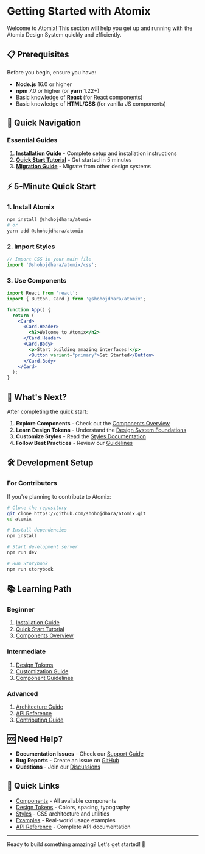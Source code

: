 # Getting Started with Atomix

Welcome to Atomix! This section will help you get up and running with the Atomix Design System quickly and efficiently.

## 📋 Prerequisites

Before you begin, ensure you have:

- **Node.js** 16.0 or higher
- **npm** 7.0 or higher (or **yarn** 1.22+)
- Basic knowledge of **React** (for React components)
- Basic knowledge of **HTML/CSS** (for vanilla JS components)

## 🚀 Quick Navigation

### Essential Guides

1. **[Installation Guide](./installation.md)** - Complete setup and installation instructions
2. **[Quick Start Tutorial](./quick-start.md)** - Get started in 5 minutes
3. **[Migration Guide](./migration.md)** - Migrate from other design systems

## ⚡ 5-Minute Quick Start

### 1. Install Atomix

```bash
npm install @shohojdhara/atomix
# or
yarn add @shohojdhara/atomix
```

### 2. Import Styles

```jsx
// Import CSS in your main file
import '@shohojdhara/atomix/css';
```

### 3. Use Components

```jsx
import React from 'react';
import { Button, Card } from '@shohojdhara/atomix';

function App() {
  return (
    <Card>
      <Card.Header>
        <h2>Welcome to Atomix</h2>
      </Card.Header>
      <Card.Body>
        <p>Start building amazing interfaces!</p>
        <Button variant="primary">Get Started</Button>
      </Card.Body>
    </Card>
  );
}
```

## 🎯 What's Next?

After completing the quick start:

1. **Explore Components** - Check out the [Components Overview](../components/README.md)
2. **Learn Design Tokens** - Understand the [Design System Foundations](../design-tokens/README.md)
3. **Customize Styles** - Read the [Styles Documentation](../styles/README.md)
4. **Follow Best Practices** - Review our [Guidelines](../components/guidelines.md)

## 🛠️ Development Setup

### For Contributors

If you're planning to contribute to Atomix:

```bash
# Clone the repository
git clone https://github.com/shohojdhara/atomix.git
cd atomix

# Install dependencies
npm install

# Start development server
npm run dev

# Run Storybook
npm run storybook
```

## 📚 Learning Path

### Beginner
1. [Installation Guide](./installation.md)
2. [Quick Start Tutorial](./quick-start.md)
3. [Components Overview](../components/README.md)

### Intermediate
1. [Design Tokens](../design-tokens/README.md)
2. [Customization Guide](../styles/customization.md)
3. [Component Guidelines](../components/guidelines.md)

### Advanced
1. [Architecture Guide](../styles/architecture.md)
2. [API Reference](../api/README.md)
3. [Contributing Guide](../resources/contributing.md)

## 🆘 Need Help?

- **Documentation Issues** - Check our [Support Guide](../resources/support.md)
- **Bug Reports** - Create an issue on [GitHub](https://github.com/shohojdhara/atomix/issues)
- **Questions** - Join our [Discussions](https://github.com/shohojdhara/atomix/discussions)

## 🔗 Quick Links

- [Components](../components/README.md) - All available components
- [Design Tokens](../design-tokens/README.md) - Colors, spacing, typography
- [Styles](../styles/README.md) - CSS architecture and utilities
- [Examples](../examples/README.md) - Real-world usage examples
- [API Reference](../api/README.md) - Complete API documentation

---

Ready to build something amazing? Let's get started! 🚀
